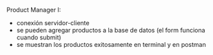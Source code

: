 Product Manager I:
- conexión servidor-cliente
- se pueden agregar productos a la base de datos (el form funciona cuando submit)
- se muestran los productos exitosamente en terminal y en postman